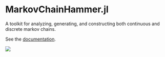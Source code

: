 # MarkovChainHammer.jl
A toolkit for analyzing, generating, and constructing both continuous and discrete markov chains. 

See the [documentation](https://sandreza.github.io/MarkovChainHammer.jl/dev/).

[![](https://img.shields.io/badge/docs-red.svg)](https://sandreza.github.io/MarkovChainHammer.jl/dev)